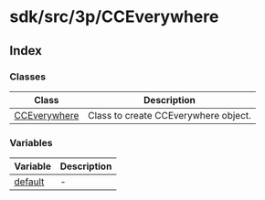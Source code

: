 # sdk/src/3p/CCEverywhere

## Index

### Classes

| Class | Description |
| ------ | ------ |
| [CCEverywhere](../CCEverywhere/classes/CCEverywhere.md) | Class to create CCEverywhere object. |

### Variables

| Variable | Description |
| ------ | ------ |
| [default](variables/default.md) | - |
